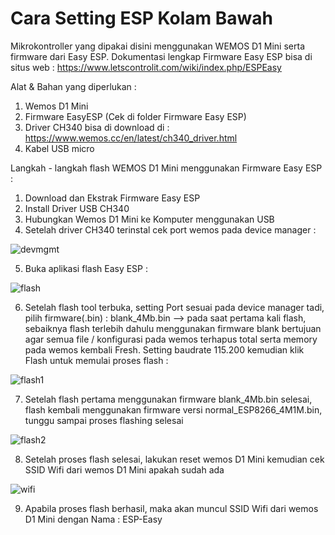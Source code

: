 # Cara Setting ESP Kolam Bawah

Mikrokontroller yang dipakai disini menggunakan WEMOS D1 Mini serta firmware dari Easy ESP. Dokumentasi lengkap Firmware Easy ESP bisa di situs web : https://www.letscontrolit.com/wiki/index.php/ESPEasy

Alat & Bahan yang diperlukan :
  1. Wemos D1 Mini
  2. Firmware EasyESP (Cek di folder Firmware Easy ESP)
  3. Driver CH340 bisa di download di : https://www.wemos.cc/en/latest/ch340_driver.html
  4. Kabel USB micro

Langkah - langkah flash WEMOS D1 Mini menggunakan Firmware Easy ESP :

1. Download dan Ekstrak Firmware Easy ESP
2. Install Driver USB CH340
3. Hubungkan Wemos D1 Mini ke Komputer menggunakan USB
4. Setelah driver CH340 terinstal cek port wemos pada device manager :

![devmgmt](https://user-images.githubusercontent.com/73607420/109028436-6267ce00-76f4-11eb-86f3-8174a48f68cd.PNG)

5. Buka aplikasi flash Easy ESP :

![flash](https://user-images.githubusercontent.com/73607420/109028711-a955c380-76f4-11eb-8b74-f063a636f01d.PNG)

6. Setelah flash tool terbuka, setting Port sesuai pada device manager tadi, pilih firmware(.bin) : blank_4Mb.bin --> pada saat pertama kali flash, sebaiknya flash terlebih dahulu menggunakan firmware blank bertujuan agar semua file / konfigurasi pada wemos terhapus total serta memory pada wemos kembali Fresh. Setting baudrate 115.200 kemudian klik Flash untuk memulai proses flash :

![flash1](https://user-images.githubusercontent.com/73607420/109029885-dfe00e00-76f5-11eb-81bb-9bf1d280f206.png)

7. Setelah flash pertama menggunakan firmware blank_4Mb.bin selesai, flash kembali menggunakan firmware versi normal_ESP8266_4M1M.bin, tunggu sampai proses flashing selesai

![flash2](https://user-images.githubusercontent.com/73607420/109031066-f3d83f80-76f6-11eb-84f7-88cacde84e17.png)

8. Setelah proses flash selesai, lakukan reset wemos D1 Mini kemudian cek SSID Wifi dari wemos D1 Mini apakah sudah ada

![wifi](https://user-images.githubusercontent.com/73607420/109031665-82e55780-76f7-11eb-9dad-4229c83f5850.png)

9. Apabila proses flash berhasil, maka akan muncul SSID Wifi dari wemos D1 Mini dengan Nama : ESP-Easy
